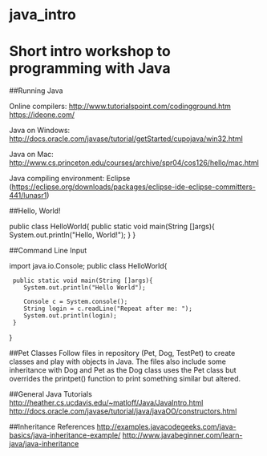 # java_intro

Short intro workshop to programming with Java
===================
##Running Java

Online compilers: 
http://www.tutorialspoint.com/codingground.htm
https://ideone.com/

Java on Windows: http://docs.oracle.com/javase/tutorial/getStarted/cupojava/win32.html

Java on Mac: http://www.cs.princeton.edu/courses/archive/spr04/cos126/hello/mac.html

Java compiling environment: Eclipse (https://eclipse.org/downloads/packages/eclipse-ide-eclipse-committers-441/lunasr1)

##Hello, World!

public class HelloWorld{
     public static void main(String []args){
        System.out.println("Hello, World!");
     }
}

##Command Line Input

import java.io.Console;
public class HelloWorld{

     public static void main(String []args){
        System.out.println("Hello World");
        
        Console c = System.console();
        String login = c.readLine("Repeat after me: ");
        System.out.println(login);
     }
}

##Pet Classes
Follow files in repository (Pet, Dog, TestPet) to create classes and play with objects in Java. The files also include some inheritance with Dog and Pet as the Dog class uses the Pet class but overrides the printpet() function to print something similar but altered.

##General Java Tutorials 
http://heather.cs.ucdavis.edu/~matloff/Java/JavaIntro.html
http://docs.oracle.com/javase/tutorial/java/javaOO/constructors.html

##Inheritance References
http://examples.javacodegeeks.com/java-basics/java-inheritance-example/
http://www.javabeginner.com/learn-java/java-inheritance
 
